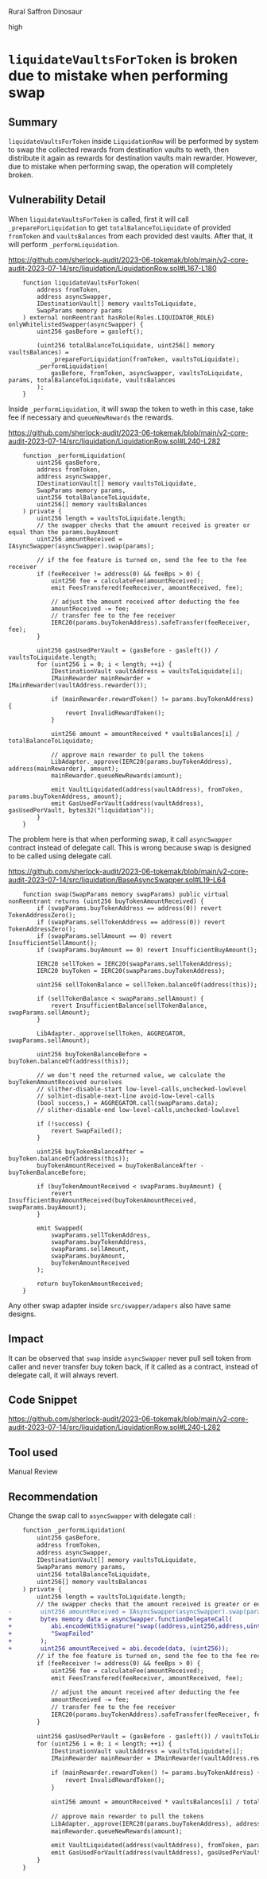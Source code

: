 Rural Saffron Dinosaur

high

# `liquidateVaultsForToken` is broken due to mistake when performing swap
## Summary

`liquidateVaultsForToken` inside `LiquidationRow` will be performed by system to swap the collected rewards from destination vaults to weth, then distribute it again as rewards for destination vaults main rewarder. However, due to mistake when performing swap, the operation will completely broken.

## Vulnerability Detail

When `liquidateVaultsForToken` is called, first it will call `_prepareForLiquidation` to get `totalBalanceToLiquidate` of provided `fromToken` and `vaultsBalances` from each provided dest vaults. After that, it will perform `_performLiquidation`.

https://github.com/sherlock-audit/2023-06-tokemak/blob/main/v2-core-audit-2023-07-14/src/liquidation/LiquidationRow.sol#L167-L180

```solidity
    function liquidateVaultsForToken(
        address fromToken,
        address asyncSwapper,
        IDestinationVault[] memory vaultsToLiquidate,
        SwapParams memory params
    ) external nonReentrant hasRole(Roles.LIQUIDATOR_ROLE) onlyWhitelistedSwapper(asyncSwapper) {
        uint256 gasBefore = gasleft();

        (uint256 totalBalanceToLiquidate, uint256[] memory vaultsBalances) =
            _prepareForLiquidation(fromToken, vaultsToLiquidate);
        _performLiquidation(
            gasBefore, fromToken, asyncSwapper, vaultsToLiquidate, params, totalBalanceToLiquidate, vaultsBalances
        );
    }
```

Inside `_performLiquidation`, it will swap the token to weth in this case, take fee if necessary and `queueNewRewards` the rewards.

https://github.com/sherlock-audit/2023-06-tokemak/blob/main/v2-core-audit-2023-07-14/src/liquidation/LiquidationRow.sol#L240-L282

```solidity
    function _performLiquidation(
        uint256 gasBefore,
        address fromToken,
        address asyncSwapper,
        IDestinationVault[] memory vaultsToLiquidate,
        SwapParams memory params,
        uint256 totalBalanceToLiquidate,
        uint256[] memory vaultsBalances
    ) private {
        uint256 length = vaultsToLiquidate.length;
        // the swapper checks that the amount received is greater or equal than the params.buyAmount
        uint256 amountReceived = IAsyncSwapper(asyncSwapper).swap(params);

        // if the fee feature is turned on, send the fee to the fee receiver
        if (feeReceiver != address(0) && feeBps > 0) {
            uint256 fee = calculateFee(amountReceived);
            emit FeesTransfered(feeReceiver, amountReceived, fee);

            // adjust the amount received after deducting the fee
            amountReceived -= fee;
            // transfer fee to the fee receiver
            IERC20(params.buyTokenAddress).safeTransfer(feeReceiver, fee);
        }

        uint256 gasUsedPerVault = (gasBefore - gasleft()) / vaultsToLiquidate.length;
        for (uint256 i = 0; i < length; ++i) {
            IDestinationVault vaultAddress = vaultsToLiquidate[i];
            IMainRewarder mainRewarder = IMainRewarder(vaultAddress.rewarder());

            if (mainRewarder.rewardToken() != params.buyTokenAddress) {
                revert InvalidRewardToken();
            }

            uint256 amount = amountReceived * vaultsBalances[i] / totalBalanceToLiquidate;

            // approve main rewarder to pull the tokens
            LibAdapter._approve(IERC20(params.buyTokenAddress), address(mainRewarder), amount);
            mainRewarder.queueNewRewards(amount);

            emit VaultLiquidated(address(vaultAddress), fromToken, params.buyTokenAddress, amount);
            emit GasUsedForVault(address(vaultAddress), gasUsedPerVault, bytes32("liquidation"));
        }
    }
```

The problem here is that when performing swap, it call `asyncSwapper` contract instead of delegate call. This is wrong because swap is designed to be called using delegate call. 

https://github.com/sherlock-audit/2023-06-tokemak/blob/main/v2-core-audit-2023-07-14/src/liquidation/BaseAsyncSwapper.sol#L19-L64

```solidity
    function swap(SwapParams memory swapParams) public virtual nonReentrant returns (uint256 buyTokenAmountReceived) {
        if (swapParams.buyTokenAddress == address(0)) revert TokenAddressZero();
        if (swapParams.sellTokenAddress == address(0)) revert TokenAddressZero();
        if (swapParams.sellAmount == 0) revert InsufficientSellAmount();
        if (swapParams.buyAmount == 0) revert InsufficientBuyAmount();

        IERC20 sellToken = IERC20(swapParams.sellTokenAddress);
        IERC20 buyToken = IERC20(swapParams.buyTokenAddress);

        uint256 sellTokenBalance = sellToken.balanceOf(address(this));

        if (sellTokenBalance < swapParams.sellAmount) {
            revert InsufficientBalance(sellTokenBalance, swapParams.sellAmount);
        }

        LibAdapter._approve(sellToken, AGGREGATOR, swapParams.sellAmount);

        uint256 buyTokenBalanceBefore = buyToken.balanceOf(address(this));

        // we don't need the returned value, we calculate the buyTokenAmountReceived ourselves
        // slither-disable-start low-level-calls,unchecked-lowlevel
        // solhint-disable-next-line avoid-low-level-calls
        (bool success,) = AGGREGATOR.call(swapParams.data);
        // slither-disable-end low-level-calls,unchecked-lowlevel

        if (!success) {
            revert SwapFailed();
        }

        uint256 buyTokenBalanceAfter = buyToken.balanceOf(address(this));
        buyTokenAmountReceived = buyTokenBalanceAfter - buyTokenBalanceBefore;

        if (buyTokenAmountReceived < swapParams.buyAmount) {
            revert InsufficientBuyAmountReceived(buyTokenAmountReceived, swapParams.buyAmount);
        }

        emit Swapped(
            swapParams.sellTokenAddress,
            swapParams.buyTokenAddress,
            swapParams.sellAmount,
            swapParams.buyAmount,
            buyTokenAmountReceived
        );

        return buyTokenAmountReceived;
    }
```

Any other swap adapter inside `src/swapper/adapers` also have same designs.


## Impact

It can be observed that `swap` inside `asyncSwapper` never pull sell token from caller and never transfer buy token back, if it called as a contract, instead of delegate call, it will always revert.

## Code Snippet

https://github.com/sherlock-audit/2023-06-tokemak/blob/main/v2-core-audit-2023-07-14/src/liquidation/LiquidationRow.sol#L240-L282

## Tool used

Manual Review

## Recommendation

Change the swap call to `asyncSwapper` with delegate call : 

```diff
    function _performLiquidation(
        uint256 gasBefore,
        address fromToken,
        address asyncSwapper,
        IDestinationVault[] memory vaultsToLiquidate,
        SwapParams memory params,
        uint256 totalBalanceToLiquidate,
        uint256[] memory vaultsBalances
    ) private {
        uint256 length = vaultsToLiquidate.length;
        // the swapper checks that the amount received is greater or equal than the params.buyAmount
-        uint256 amountReceived = IAsyncSwapper(asyncSwapper).swap(params);
+        bytes memory data = asyncSwapper.functionDelegateCall(
+	        abi.encodeWithSignature("swap((address,uint256,address,uint256,bytes,bytes))", params),
+	        "SwapFailed"
+        );
+        uint256 amountReceived = abi.decode(data, (uint256));
        // if the fee feature is turned on, send the fee to the fee receiver
        if (feeReceiver != address(0) && feeBps > 0) {
            uint256 fee = calculateFee(amountReceived);
            emit FeesTransfered(feeReceiver, amountReceived, fee);

            // adjust the amount received after deducting the fee
            amountReceived -= fee;
            // transfer fee to the fee receiver
            IERC20(params.buyTokenAddress).safeTransfer(feeReceiver, fee);
        }

        uint256 gasUsedPerVault = (gasBefore - gasleft()) / vaultsToLiquidate.length;
        for (uint256 i = 0; i < length; ++i) {
            IDestinationVault vaultAddress = vaultsToLiquidate[i];
            IMainRewarder mainRewarder = IMainRewarder(vaultAddress.rewarder());

            if (mainRewarder.rewardToken() != params.buyTokenAddress) {
                revert InvalidRewardToken();
            }

            uint256 amount = amountReceived * vaultsBalances[i] / totalBalanceToLiquidate;

            // approve main rewarder to pull the tokens
            LibAdapter._approve(IERC20(params.buyTokenAddress), address(mainRewarder), amount);
            mainRewarder.queueNewRewards(amount);

            emit VaultLiquidated(address(vaultAddress), fromToken, params.buyTokenAddress, amount);
            emit GasUsedForVault(address(vaultAddress), gasUsedPerVault, bytes32("liquidation"));
        }
    }
```


